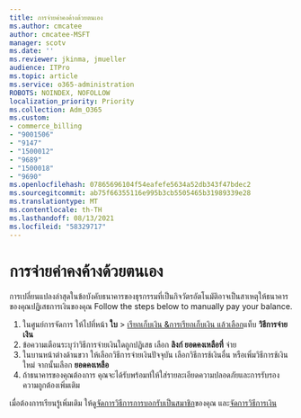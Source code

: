 ```yaml
---
title: การจ่ายค่าคงค้างด้วยตนเอง
ms.author: cmcatee
author: cmcatee-MSFT
manager: scotv
ms.date: ''
ms.reviewer: jkinma, jmueller
audience: ITPro
ms.topic: article
ms.service: o365-administration
ROBOTS: NOINDEX, NOFOLLOW
localization_priority: Priority
ms.collection: Adm_O365
ms.custom:
- commerce_billing
- "9001506"
- "9147"
- "1500012"
- "9689"
- "1500018"
- "9690"
ms.openlocfilehash: 07865696104f54eafefe5634a52db343f47bdec2
ms.sourcegitcommit: ab75f66355116e995b3cb5505465b31989339e28
ms.translationtype: MT
ms.contentlocale: th-TH
ms.lasthandoff: 08/13/2021
ms.locfileid: "58329717"
---
```

# <a name="manually-pay-an-outstanding-balance"></a>การจ่ายค่าคงค้างด้วยตนเอง

การเปลี่ยนแปลงล่าสุดในข้อบังคับธนาคารของธุรกรรมที่เป็นกิจวัตรอัตโนมัติอาจเป็นสาเหตุให้ธนาคารของคุณปฏิเสธการเงินของคุณ Follow the steps below to manually pay your balance.

1. ในศูนย์การจัดการ ให้ไปที่หน้า **ใบ**  >  [เรียกเก็บเงิน &การเรียกเก็บเงิน แล้วเลือก](https://go.microsoft.com/fwlink/p/?linkid=2018806)แท็บ **วิธีการจ่ายเงิน**
2. ข้อความเตือนระบุว่าวิธีการจ่ายเงินใดถูกปฏิเสธ เลือก **ลิงก์ ยอดคงเหลือที่** จ่าย
3. ในบานหน้าต่างด้านขวา ให้เลือกวิธีการจ่ายเงินปัจจุบัน เลือกวิธีการช้เงินอื่น หรือเพิ่มวิธีการช้เงินใหม่ จากนั้นเลือก **ยอดคงเหลือ**
4. ถ้าธนาคารของคุณต้องการ คุณจะได้รับพร้อมท์ให้ใส่รายละเอียดความปลอดภัยและการรับรองความถูกต้องเพิ่มเติม

เมื่อต้องการเรียนรู้เพิ่มเติม ให้ดู[จัดการวิธีการการบอกรับเป็นสมาชิก](https://docs.microsoft.com/microsoft-365/commerce/billing-and-payments/manage-payment-methods)ของคุณ และ[จัดการวิธีการเงิน](https://docs.microsoft.com/microsoft-365/commerce/billing-and-payments/pay-for-your-subscription)

